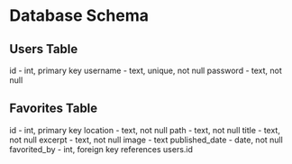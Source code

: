 # Database Schema

## Users Table

id - int, primary key
username - text, unique, not null
password - text, not null

## Favorites Table

id - int, primary key
location - text, not null
path - text, not null
title - text, not null
excerpt - text, not null
image - text
published_date - date, not null
favorited_by - int, foreign key references users.id